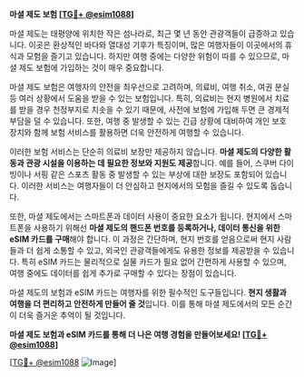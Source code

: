 **마셜 제도 보험 [[TG💪+ @esim1088](https://t.me/s/esim1088)]**

마셜 제도는 태평양에 위치한 작은 섬나라로, 최근 몇 년 동안 관광객들이 급증하고 있습니다. 이곳은 환상적인 바다와 열대성 기후가 특징이며, 많은 여행자들이 이곳에서의 휴식과 모험을 즐기고 있습니다. 하지만 여행 중에는 다양한 위험이 따를 수 있으므로, 마셜 제도 보험에 가입하는 것이 매우 중요합니다.

마셜 제도 보험은 여행자의 안전을 최우선으로 고려하며, 의료비, 여행 취소, 여권 분실 등 여러 상황에서 도움을 받을 수 있는 보험입니다. 특히, 의료비는 현지 병원에서 치료를 받을 경우 천정부지로 치솟을 수 있기 때문에, 사전에 보험에 가입해 두면 큰 경제적 부담을 덜 수 있습니다. 또한, 여행 중 발생할 수 있는 긴급 상황에 대비하여 개인 보호 장치와 함께 보험 서비스를 활용하면 더욱 안전하게 여행할 수 있습니다.

이러한 보험 서비스는 단순히 의료비 보장만 제공하지 않습니다. **마셜 제도의 다양한 활동과 관광 시설을 이용하는 데 필요한 정보와 지원도 제공**합니다. 예를 들어, 스쿠버 다이빙이나 서핑 같은 스포츠 활동 중 발생할 수 있는 부상에 대한 보장도 포함되어 있습니다. 이러한 서비스는 여행자들이 더 안심하고 현지에서의 모험을 즐길 수 있도록 돕습니다.

또한, 마셜 제도에서는 스마트폰과 데이터 사용이 중요한 요소가 됩니다. 현지에서 스마트폰을 사용하기 위해선 **마셜 제도의 핸드폰 번호를 등록하거나, 데이터 통신을 위한 eSIM 카드를 구매**해야 합니다. 이 과정은 간단하며, 현지 번호를 얻음으로써 현지 사람들과 더 쉽게 소통할 수 있고, 외국인 관광객들에게도 유용한 정보를 제공받을 수 있습니다. 특히 eSIM 카드는 물리적으로 실물 카드가 필요 없어 간편하게 사용할 수 있으며, 여행 중에도 데이터를 쉽게 추가로 구매할 수 있다는 장점이 있습니다.

마셜 제도의 보험과 eSIM 카드는 여행자를 위한 필수적인 도구들입니다. **현지 생활과 여행을 더 편리하고 안전하게 만들어 줄 것**입니다. 이를 통해 마셜 제도에서의 모든 순간이 더욱 즐거운 추억이 될 것입니다.

**마셜 제도 보험과 eSIM 카드를 통해 더 나은 여행 경험을 만들어보세요! [[TG💪+ @esim1088](https://t.me/s/esim1088)]**

[[TG💪+ @esim1088](https://t.me/s/esim1088) ![Image](https://i.postimg.cc/Y0z9fWf4/image.png)]